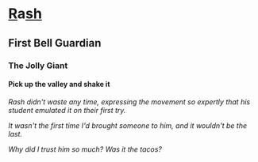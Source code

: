 # [R](/major/_1)a[sh](/major/_0)

## First Bell Guardian

### The Jolly Giant

#### Pick up the valley and shake it

*Rash didn't waste any time, expressing the movement so expertly that his student emulated it on their first try.* 

*It wasn't the first time I'd brought someone to him, and it wouldn't be the last.*

*Why did I trust him so much? Was it the tacos?*



